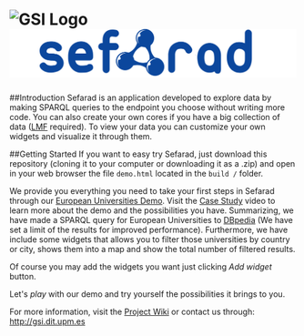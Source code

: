 ![GSI Logo](http://www.gsi.dit.upm.es/images/stories/logos/gsi.png)
![Sefarad Logo](./src/img/Logo3.png)
==================================

##Introduction
Sefarad is an application developed to explore data by making SPARQL queries to the endpoint you choose without writing more code. You can also create your own cores if you have a big collection of data ([LMF](https://code.google.com/p/lmf/) required). To view your data you can customize your own widgets and visualize it through them.

##Getting Started 
If you want to easy try Sefarad, just download this repository (cloning it to your computer or downloading it as a .zip) and open in your web browser the file `demo.html` located in the `build /` folder. 

We provide you everything you need to take your first steps in Sefarad through our [European Universities Demo](http://demos.gsi.dit.upm.es/sefarad/index.html#/sparql/universitiesDemo). Visit the [Case Study](https://www.youtube.com/watch?v=NJ8i2kpGGxs) video to learn more about the demo and the possibilities you have. Summarizing, we have made a SPARQL query for European Universities to [DBpedia](http://dbpedia.org/About) (We have set a limit of the results for improved performance). Furthermore, we have include some widgets that allows you to filter those universities by country or city, shows them into a map and show the total number of filtered results.

Of course you may add the widgets you want just clicking _Add widget_ button. 

Let's _play_ with our demo and try yourself the possibilities it brings to you. 


For more information, visit the [Project Wiki](https://github.com/gsi-upm/Sefarad/wiki) or contact us through: http://gsi.dit.upm.es
